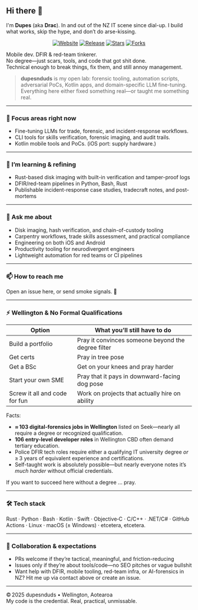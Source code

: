 ## Hi there 👋  
I'm **Dupes** (aka **Drac**). In and out of the NZ IT scene since dial-up. I build what works, skip the hype, and don’t do arse-kissing.

<p align="center">
  <a href="https://tumunu.com"><img src="https://img.shields.io/badge/website-tumunu.com-blue?style=for-the-badge&logo=google-chrome" alt="Website"/></a>
  <a href="https://github.com/dupesnduds/dupesnduds/releases"><img src="https://img.shields.io/github/v/release/dupesnduds/dupesnduds?style=for-the-badge&logo=github" alt="Release"/></a>
  <a href="https://github.com/dupesnduds/dupesnduds/stargazers"><img src="https://img.shields.io/github/stars/dupesnduds/dupesnduds?style=for-the-badge&logo=github&color=FCD535" alt="Stars"/></a>
  <a href="https://github.com/dupesnduds/dupesnduds/network/members"><img src="https://img.shields.io/github/forks/dupesnduds/dupesnduds?style=for-the-badge&logo=github&color=E6007A" alt="Forks"/></a>
</p>

Mobile dev. DFIR & red-team tinkerer.  
No degree—just scars, tools, and code that got shit done.  
Technical enough to break things, fix them, and still annoy management.

> **dupesnduds** is my open lab: forensic tooling, automation scripts, adversarial PoCs, Kotlin apps, and domain-specific LLM fine-tuning. Everything here either fixed something real—or taught me something real.

---

### 🔭 Focus areas right now
- Fine-tuning LLMs for trade, forensic, and incident-response workflows.
- CLI tools for skills verification, forensic imaging, and audit trails.
- Kotlin mobile tools and PoCs. (iOS port: supply hardware.)

---

### 🌱 I’m learning & refining
- Rust-based disk imaging with built-in verification and tamper-proof logs  
- DFIR/red-team pipelines in Python, Bash, Rust  
- Publishable incident-response case studies, tradecraft notes, and post-mortems

---

### 💬 Ask me about
- Disk imaging, hash verification, and chain-of-custody tooling
- Carpentry workflows, trade skills assessment, and practical compliance
- Engineering on both iOS and Android  
- Productivity tooling for neurodivergent engineers  
- Lightweight automation for red teams or CI pipelines  

---

### 📫 How to reach me  
Open an issue here, or send smoke signals. 🚬

---

### ⚡ Wellington & No Formal Qualifications

| Option | What you’ll still have to do |
|--------|------------------------------|
| Build a portfolio | Pray it convinces someone beyond the degree filter |
| Get certs | Pray in tree pose |
| Get a BSc | Get on your knees and pray harder |
| Start your own SME | Pray that it pays in downward-facing dog pose |
| Screw it all and code for fun | Work on projects that actually hire on ability |

Facts:
- **≈ 103 digital-forensics jobs in Wellington** listed on Seek—nearly all require a degree or recognized qualification.
- **106 entry-level developer roles** in Wellington CBD often demand tertiary education.
- Police DFIR tech roles require either a qualifying IT university degree *or* ≥ 3 years of equivalent experience and certifications.
- Self-taught work is absolutely possible—but nearly everyone notes it’s *much harder* without official credentials.

If you want to succeed here without a degree ... pray.

---

### 🛠 Tech stack  
Rust · Python · Bash · Kotlin · Swift · Objective‑C · C/C++ · .NET/C# · GitHub Actions · Linux · macOS (± Windows) · etcetera, etcetera.

---

### 🤝 Collaboration & expectations
- PRs welcome if they’re tactical, meaningful, and friction-reducing  
- Issues only if they’re about tools/code—no SEO pitches or vague bullshit  
- Want help with DFIR, mobile tooling, red-team infra, or AI-forensics in NZ? Hit me up via contact above or create an issue.

---

© 2025 dupesnduds • Wellington, Aotearoa  
My code is the credential. Real, practical, unmissable.  
